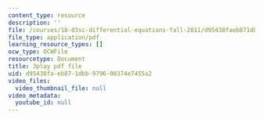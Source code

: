 ```yaml
---
content_type: resource
description: ''
file: /courses/18-03sc-differential-equations-fall-2011/d95438faeb871dbb979600374e7455a2_MdzfsfBNJIw.pdf
file_type: application/pdf
learning_resource_types: []
ocw_type: OCWFile
resourcetype: Document
title: 3play pdf file
uid: d95438fa-eb87-1dbb-9796-00374e7455a2
video_files:
  video_thumbnail_file: null
video_metadata:
  youtube_id: null
---
```

